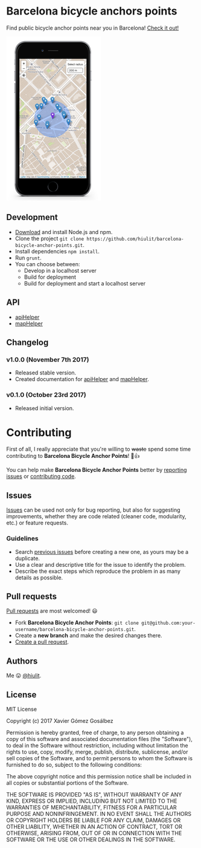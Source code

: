 # Barcelona bicycle anchors points

Find public bicycle anchor points near you in Barcelona! [Check it out!](https://hiulit.github.io/barcelona-bicycle-anchor-points/dist/)

![App example](app-example-small.png)

## Development

* [Download](https://nodejs.org/) and install Node.js and npm.
* Clone the project `git clone https://github.com/hiulit/barcelona-bicycle-anchor-points.git`.
* Install dependencies `npm install`.
* Run `grunt`.
* You can choose between:
    * Develop in a localhost server
    * Build for deployment
    * Build for deployment and start a localhost server

## API

* [apiHelper](/docs/apiHelper.md)
* [mapHelper](/docs/mapHelper.md)

## Changelog

### v1.0.0 (November 7th 2017)

* Released stable version.
* Created documentation for [apiHelper](/docs/apiHelper.md) and [mapHelper](/docs/mapHelper.md).

### v0.1.0 (October 23rd 2017)

* Released initial version.

# Contributing

First of all, I really appreciate that you're willing to ~~waste~~ spend some time contributing to **Barcelona Bicycle Anchor Points**! 🎉👍

You can help make **Barcelona Bicycle Anchor Points** better by [reporting issues](#issues) or [contributing code](#pull-requests).

## Issues

[Issues](https://github.com/hiulit/barcelona-bicycle-anchor-points/issues) can be used not only for bug reporting, but also for suggesting improvements, whether they are code related (cleaner code, modularity, etc.) or feature requests.

### Guidelines

* Search [previous issues](https://github.com/hiulit/barcelona-bicycle-anchor-points/issues?utf8=%E2%9C%93&q=is%3Aissue) before creating a new one, as yours may be a duplicate.
* Use a clear and descriptive title for the issue to identify the problem.
* Describe the exact steps which reproduce the problem in as many details as possible.

## Pull requests

[Pull requests](https://help.github.com/articles/creating-a-pull-request/) are most welcomed! 😃

* Fork **Barcelona Bicycle Anchor Points**: `git clone git@github.com:your-username/barcelona-bicycle-anchor-points.git`.
* Create a **new branch** and make the desired changes there.
* [Create a pull request](https://github.com/hiulit/barcelona-bicycle-anchor-points/pulls).

## Authors

Me 😛 [@hiulit](https://github.com/hiulit).

## License

MIT License

Copyright (c) 2017 Xavier Gómez Gosálbez

Permission is hereby granted, free of charge, to any person obtaining a copy
of this software and associated documentation files (the "Software"), to deal
in the Software without restriction, including without limitation the rights
to use, copy, modify, merge, publish, distribute, sublicense, and/or sell
copies of the Software, and to permit persons to whom the Software is
furnished to do so, subject to the following conditions:

The above copyright notice and this permission notice shall be included in all
copies or substantial portions of the Software.

THE SOFTWARE IS PROVIDED "AS IS", WITHOUT WARRANTY OF ANY KIND, EXPRESS OR
IMPLIED, INCLUDING BUT NOT LIMITED TO THE WARRANTIES OF MERCHANTABILITY,
FITNESS FOR A PARTICULAR PURPOSE AND NONINFRINGEMENT. IN NO EVENT SHALL THE
AUTHORS OR COPYRIGHT HOLDERS BE LIABLE FOR ANY CLAIM, DAMAGES OR OTHER
LIABILITY, WHETHER IN AN ACTION OF CONTRACT, TORT OR OTHERWISE, ARISING FROM,
OUT OF OR IN CONNECTION WITH THE SOFTWARE OR THE USE OR OTHER DEALINGS IN THE
SOFTWARE.
